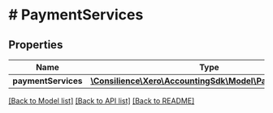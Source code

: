 # # PaymentServices

## Properties

Name | Type | Description | Notes
------------ | ------------- | ------------- | -------------
**paymentServices** | [**\Consilience\Xero\AccountingSdk\Model\PaymentService[]**](PaymentService.md) |  | [optional] 

[[Back to Model list]](../../README.md#documentation-for-models) [[Back to API list]](../../README.md#documentation-for-api-endpoints) [[Back to README]](../../README.md)



